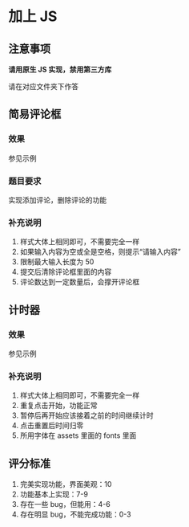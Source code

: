 # 加上 JS

## 注意事项

**请用原生 JS 实现，禁用第三方库**

请在对应文件夹下作答

## 简易评论框

### 效果

参见示例

### 题目要求

实现添加评论，删除评论的功能

### 补充说明

1. 样式大体上相同即可，不需要完全一样
2. 如果输入内容为空或全是空格，则提示“请输入内容”
3. 限制最大输入长度为 50
4. 提交后清除评论框里面的内容
5. 评论数达到一定数量后，会撑开评论框

## 计时器

### 效果

参见示例

### 补充说明

1. 样式大体上相同即可，不需要完全一样
2. 重复点击开始，功能正常
3. 暂停后再开始应该接着之前的时间继续计时
4. 点击重置后时间归零
5. 所用字体在 assets 里面的 fonts 里面

## 评分标准

1. 完美实现功能，界面美观：10
2. 功能基本上实现：7-9
3. 存在一些 bug，但能用：4-6
4. 存在明显 bug，不能完成功能：0-3
